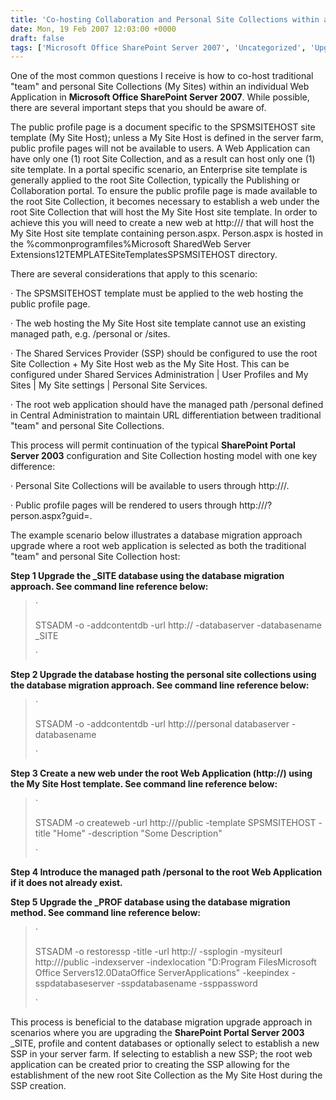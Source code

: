 ```yaml
---
title: 'Co-hosting Collaboration and Personal Site Collections within an Individual Web Application'
date: Mon, 19 Feb 2007 12:03:00 +0000
draft: false
tags: ['Microsoft Office SharePoint Server 2007', 'Uncategorized', 'Upgrade &amp; Migration', 'Windows SharePoint Services 2.0']
---
```


One of the most common questions I receive is how to co-host traditional "team" and personal Site Collections (My Sites) within an individual Web Application in **Microsoft Office SharePoint Server 2007**. While possible, there are several important steps that you should be aware of.

The public profile page is a document specific to the SPSMSITEHOST site template (My Site Host); unless a My Site Host is defined in the server farm, public profile pages will not be available to users. A Web Application can have only one (1) root Site Collection, and as a result can host only one (1) site template. In a portal specific scenario, an Enterprise site template is generally applied to the root Site Collection, typically the Publishing or Collaboration portal. To ensure the public profile page is made available to the root Site Collection, it becomes necessary to establish a web under the root Site Collection that will host the My Site Host site template. In order to achieve this you will need to create a new web at http://<server>/<web> that will host the My Site Host site template containing person.aspx. Person.aspx is hosted in the %commonprogramfiles%Microsoft SharedWeb Server Extensions12TEMPLATESiteTemplatesSPSMSITEHOST directory.

There are several considerations that apply to this scenario:

· The SPSMSITEHOST template must be applied to the web hosting the public profile page.

· The web hosting the My Site Host site template cannot use an existing managed path, e.g. /personal or /sites.

· The Shared Services Provider (SSP) should be configured to use the root Site Collection + My Site Host web as the My Site Host. This can be configured under Shared Services Administration | User Profiles and My Sites | My Site settings | Personal Site Services.

· The root web application should have the managed path /personal defined in Central Administration to maintain URL differentiation between traditional "team" and personal Site Collections.

This process will permit continuation of the typical **SharePoint Portal Server 2003** configuration and Site Collection hosting model with one key difference:

· Personal Site Collections will be available to users through http://<server>/<user>.

· Public profile pages will be rendered to users through http://<server>/<public>?person.aspx?guid=<guid>.

The example scenario below illustrates a database migration approach upgrade where a root web application is selected as both the traditional "team" and personal Site Collection host:

**Step 1 Upgrade the \_SITE database using the database migration approach. See command line reference below:**

> `
> 
> STSADM -o -addcontentdb -url http://<rootwebapplication> -databaserver <SQLServer> -databasename <portal>_SITE
> 
> `

**Step 2 Upgrade the database hosting the personal site collections using the database migration approach. See command line reference below:**

> `
> 
> STSADM -o -addcontentdb -url http://<rootwebapplication>/personal databaserver <server> -databasename <personalsitesdb>
> 
> `

**Step 3 Create a new web under the root Web Application (http://<rootwebapplication>) using the My Site Host template. See command line reference below:**

> `
> 
> STSADM -o createweb -url http://<rootwebapplication>/public -template SPSMSITEHOST -title "Home" -description "Some Description"
> 
> `

**Step 4 Introduce the managed path /personal to the root Web Application if it does not already exist.**

**Step 5 Upgrade the \_PROF database using the database migration method. See command line reference below:**

> `
> 
> STSADM -o restoressp -title <ssptitle> -url http://<sspwebapplication> -ssplogin <domainusername> -mysiteurl http://<rootwebapplication>/public -indexserver <indexserver> -indexlocation "D:Program FilesMicrosoft Office Servers12.0DataOffice ServerApplications" -keepindex -sspdatabaseserver <databaseserver> -sspdatabasename <sspdatabasename> -ssppassword <password>
> 
> `

This process is beneficial to the database migration upgrade approach in scenarios where you are upgrading the **SharePoint Portal Server 2003** \_SITE, profile and content databases or optionally select to establish a new SSP in your server farm. If selecting to establish a new SSP; the root web application can be created prior to creating the SSP allowing for the establishment of the new root Site Collection as the My Site Host during the SSP creation.